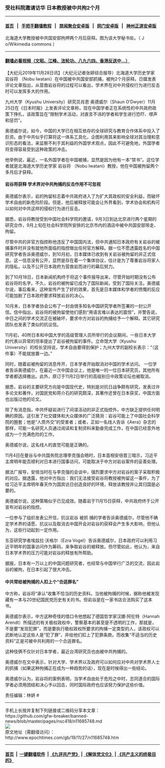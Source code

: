 ### 受社科院邀请访华 日本教授被中共拘2个月
------------------------

#### [首页](https://github.com/gfw-breaker/banned-news/blob/master/README.md) &nbsp;&nbsp;|&nbsp;&nbsp; [手把手翻墙教程](https://github.com/gfw-breaker/guides/wiki) &nbsp;&nbsp;|&nbsp;&nbsp; [禁闻聚合安卓版](https://github.com/gfw-breaker/bn-android) &nbsp;&nbsp;|&nbsp;&nbsp; [网门安卓版](https://github.com/oGate2/oGate) &nbsp;&nbsp;|&nbsp;&nbsp; [神州正道安卓版](https://github.com/SzzdOgate/update) 



<div><img alt="" class="aligncenter wp-post-image" src="http://i.epochtimes.com/assets/uploads/2019/11/Hokkaido-Univ-Adm-Bureau-01-600x400.jpg"/>
<div class="red16 caption">
 北海道大学教授被中共国安部拘押两个月后获释。图为该大学秘书处。（
 <ok href="https://commons.wikimedia.org/wiki/File:Hokkaido-Univ-Adm-Bureau-01.jpg">
  J o/Wikimedia commons
 </ok>
 ）
</div>
</div><hr/>

#### [翻墙必看视频（文昭、江峰、法轮功、八九六四、香港反送中...）](https://github.com/gfw-breaker/banned-news/blob/master/pages/links.md)

<div><p>
 【大纪元2019年11月28日讯】（大纪元记者张婷综合报导）北海道大学历史学家
 <ok href="http://www.epochtimes.com/gb/tag/%E5%B2%A9%E8%B0%B7%E5%B0%86.html">
  岩谷将
 </ok>
 （Nobu Iwatani）在中国被中共国安部抓捕，被拘2个月获释。日媒发表评论文章指出，从营救岩谷将的过程可以看出，学术界在对中共侵权行为进行反击时可以发挥多大的作用。
</p>
<p>
 九州大学（Kyushu University）研究员肖恩‧奥德威尔（Shaun O’Dwyer）11月25日在《日本时报》上发表评论文章称，现在中国学者正在系统性的中共政府政策下挣扎，该政策旨在“限制学术活动，对直言不讳的学者和学生进行恐吓、噤声和惩罚”。
</p>
<p>
 奥德威尔说，如今，中国的大学已在相互依存的全球研究与教育合作体系中投入了巨资。由于中共似乎打算将这一体系工具化，企图利用其来影响全球对其治理和意识形态的看法，来监察不利于其利益的外国学术观点，因此不可避免地，外国学者将变得容易受到这种政策的冲击。
</p>
<p>
 他举例说，最近，一名外国学者在中国被捕，显然是因为他有一本“禁书”。这位学者就是北海道大学历史学家
 <ok href="http://www.epochtimes.com/gb/tag/%E5%B2%A9%E8%B0%B7%E5%B0%86.html">
  岩谷将
 </ok>
 （Nobu Iwatani）教授，他在中国被拘留两个多月后才获释。
</p>
<h4>
 岩谷将获释 学术界对中共拘捕的反击作用不可忽视
</h4>
<p>
 奥德威尔表示，岩的拘留标志着中共政府进入了为扩大其政权的安全利益，而破坏学术自由的新危险阶段。但是，他后被释放可能会让外界看到，学术协会和机构可以如何对中共这样的侵权行为进行反击。
</p>
<p>
 据悉，岩谷将教授受到中国社会科学院的邀请，9月3日到达北京进行两个星期的研究合作，9月上旬在社会科学院所安排的北京市内的酒店中被中共国安部带走、拘留。
</p>
<p>
 尽管中共的非官方指控称他违反了中国国内法，但中共通知日本政府有关岩谷的被捕事件时并没有就他所面临的指控做出任何官方解释。据一位不愿透露姓名的中国研究学者告诉奥德威尔，到10月初，日本媒体已收到有关岩谷被拘留的非正式信息。这一信息没有公开，显然是存在着一个集体协议，估计是为了尊重岩谷将家人的隐私，以及不公开日本政府为营救岩而进行的幕后努力。
</p>
<p>
 到了10月18日，日本新闻机构终于将这个事件报导出来，尽管开始时期没有公布岩谷将的名字。不久，岩谷的被拘留已成为了国际新闻，受到了国际关注。奥德威尔说，事后看来，这种宣传产生了好的效果，首先是日本媒体和学者的愤慨的反应可能加剧了日本政府要求释放岩谷的决心。
</p>
<p>
 10月末，日本学者协会公布了一封由很多知名中国研究学者所签署的一封公开信。信中指出，岩谷将的被拘留使他们感到“用语言难以表达的震惊”，并警告说，中日之间的学术交流正在被破坏，要求中方对岩谷的拘捕给予一个解释。其它研究团队也发表了类似的抗议信。
</p>
<p>
 11月初，40所日本和中国大学的高级管理人员所举行的会议期间，一些日本大学的代表以异常的坦率提出了岩谷被拘留的事件。立命馆大学（Kyushu University）的校长坚持说，学术自由要得到保护；九州大学的副校长表示：“（这件事）不能就放置一边。”
</p>
<p>
 同时，随着岩被拘留的消息传开，日本学者开始取消对中国的学术访问。 一位学者告诉奥德威尔，在最近一次中国会议上，他是唯一的一位日本研究员，其他所有学者都选择撤出。此外，原订于11月2日举行的高级别日中政策论坛也被取消。
</p>
<p>
 据悉，岩谷的主要研究方向是中国现代史，特别是对抗日战争颇有研究，发表过许多论文和著作，对国民党和蒋介石的研究颇深，其著作还曾在日本获奖，中国方面也出版过他的论文。
</p>
<p>
 除了有消息指，中共怀疑岩进行了间谍活动的非正式指控外，中方缺乏提供任何明确的原因。这引发了社交媒体和大众媒体的广泛猜测：岩谷可能上了中国社会科学院的圈套；他是“人质外交”的受害者；或者，正如一名线人告诉《Aera》杂志的那样，可能一名研究人员通过阅读和复制资料来勤奋完成工作，在中国已经意外地成为一个充满危险的工作。
</p>
<p>
 奥德威尔说，这名线人的直觉可能是正确的。
</p>
<p>
 11月4日在曼谷与中共国务院总理李克强会晤时，日本首相安倍晋三暗示，习近平主席明年能否顺利对日本进行国事访问，可能取决于中方对岩谷案件的妥善处理。
</p>
<p>
 据法广报导，安倍当时在与李克强的会谈中，强烈要求中方对岩谷的案子采取积极的对应。据透露，他对中方指出：我们无法接受岩谷将教授被拘留这一事件，为了给习近平主席明年春天作为国宾访日创造良好的环境，释放该教授并让其归国是必要的。
</p>
<p>
 奥德威尔说，这种策略似乎已见成效。随着岩于11月15日获释，中共政府终于公开宣布对岩谷的指控。
</p>
<p>
 一位参与了组织发表公开信，抗议岩谷
 <ok href="http://www.epochtimes.com/gb/tag/%E8%A2%AB%E6%8A%93.html">
  被抓
 </ok>
 捕的学者告诉奥德威尔，尽管他不确定学术界的请愿、抗议以及取消去中国开会对岩谷的获释会产生多大影响，但他认为，这些行动起到一定作用。
</p>
<p>
 东亚研究学者埃兹拉·沃格尔（Ezra Vogel）告诉奥德威尔，日本政府可以利用习近平明年的国事访问作为筹码，来争取岩谷的被释放。但尽管如此，他认为，来自日本学术界的压力可能对岩谷的释放有所帮助。
</p>
<p>
 据报，日本有一万以上的中国问题研究者，也经常与中国举行广泛的交流，因此岩谷的被拘，在日本引起了很大冲击。
</p>
<h4>
 中共常给被拘捕的人扣上个“合适罪名”
</h4>
<p>
 中方称，岩谷将“承认”收集不恰当的历史资料。当他被拘捕的时候，据称他被发现藏有一本与20世纪国民党历史有关的书。但岩谷是在一家书店合法购买了这本书。
</p>
<p>
 奥德威尔表示，中方这种奇怪的借口令他想起了德国哲学家汉娜·阿伦特（Hannah Arendt）所描述的有关极权政权中，警察基本的甚至是不透明的工作，那就是，不是要“发现犯罪”，而是要执行极权政权所要求的拘捕一定类型的人，该政权可以武断地认定这些人是“犯了罪”，并给他们扣上了犯罪条款。而收集“不适当的历史资料”正是可被中共利用的一个合适罪名。
</p>
<p>
 这种伎俩不仅针对日本学者，最近台湾研究员也由被中共拘捕的。
</p>
<p>
 奥德威尔在文中表示，针对大学、学术界以及政府可以如何应对中共对学术界人士的抓捕（如果这种拘捕正在成为一种趋势的话），现在是时候得出一些结论。
</p>
<p>
 奥德威尔认为，岩谷将的案例表明，当学术自由处于危险之中时，志同道合的国际学者必须用团结和决心予以回击，同时国际政府也应该努力保护这些价值。
</p>
<p>
 责任编辑：林妍 #
</p>
</div>
<hr/>
手机上长按并复制下列链接或二维码分享本文章：<br/>
https://github.com/gfw-breaker/banned-news/blob/master/pages/nsc418/n11685748.md <br/>
<a href='https://github.com/gfw-breaker/banned-news/blob/master/pages/nsc418/n11685748.md'><img src='https://github.com/gfw-breaker/banned-news/blob/master/pages/nsc418/n11685748.md.png'/></a> <br/>
原文地址（需翻墙访问）：http://www.epochtimes.com/gb/19/11/27/n11685748.htm


------------------------
#### [首页](https://github.com/gfw-breaker/banned-news/blob/master/README.md) &nbsp;|&nbsp; [一键翻墙软件](https://github.com/gfw-breaker/nogfw/blob/master/README.md) &nbsp;| [《九评共产党》](https://github.com/gfw-breaker/9ping.md/blob/master/README.md#九评之一评共产党是什么) | [《解体党文化》](https://github.com/gfw-breaker/jtdwh.md/blob/master/README.md) | [《共产主义的终极目的》](https://github.com/gfw-breaker/gczydzjmd.md/blob/master/README.md)


<img src='http://gfw-breaker.win/banned-news/pages/nsc418/n11685748.md' width='0px' height='0px'/>